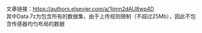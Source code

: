 文章链接：https://authors.elsevier.com/a/1jimn2dAU8wp4D<br>
其中Data.7z为包含所有的数据集，由于上传规则限制（不超过25Mb），因此不包含传感器均匀布局的数据
